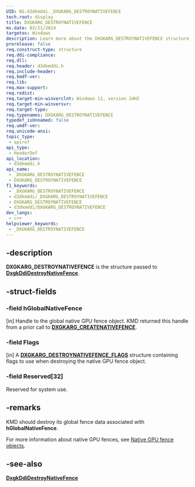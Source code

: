 ```yaml
---
UID: NS:d3dkmddi._DXGKARG_DESTROYNATIVEFENCE
tech.root: display
title: DXGKARG_DESTROYNATIVEFENCE
ms.date: 03/21/2024
targetos: Windows
description: Learn more about the DXGKARG_DESTROYNATIVEFENCE structure.
prerelease: false
req.construct-type: structure
req.ddi-compliance: 
req.dll: 
req.header: d3dkmddi.h
req.include-header: 
req.kmdf-ver: 
req.lib: 
req.max-support: 
req.redist: 
req.target-min-winverclnt: Windows 11, version 24H2 
req.target-min-winversvr: 
req.target-type: 
req.typenames: DXGKARG_DESTROYNATIVEFENCE
typedef_isUnnamed: false
req.umdf-ver: 
req.unicode-ansi: 
topic_type:
 - apiref
api_type:
 - HeaderDef
api_location:
 - d3dkmddi.h
api_name:
 - _DXGKARG_DESTROYNATIVEFENCE
 - DXGKARG_DESTROYNATIVEFENCE
f1_keywords:
 - _DXGKARG_DESTROYNATIVEFENCE
 - d3dkmddi/_DXGKARG_DESTROYNATIVEFENCE
 - DXGKARG_DESTROYNATIVEFENCE
 - d3dkmddi/DXGKARG_DESTROYNATIVEFENCE
dev_langs:
 - c++
helpviewer_keywords:
 - _DXGKARG_DESTROYNATIVEFENCE
---
```


## -description

**DXGKARG_DESTROYNATIVEFENCE** is the structure passed to [**DxgkDdiDestroyNativeFence**](nc-d3dkmddi-dxgkddi_destroynativefence.md).

## -struct-fields

### -field hGlobalNativeFence

[in] Handle to the global native GPU fence object. KMD returned this handle from a prior call to [**DXGKARG_CREATENATIVEFENCE**](ns-d3dkmddi-dxgkarg_createnativefence.md).

### -field Flags

[in] A [**DXGKARG_DESTROYNATIVEFENCE_FLAGS**](ns-d3dkmddi-dxgkarg_destroynativefence_flags.md) structure containing flags to use when destroying the native GPU fence object.

### -field Reserved[32]

Reserved for system use.

## -remarks

KMD should destroy its global fence data associated with **hGlobalNativeFence**.

For more information about native GPU fences, see [Native GPU fence objects](/windows-hardware/drivers/display/native-gpu-fence-objects).

## -see-also

[**DxgkDdiDestroyNativeFence**](nc-d3dkmddi-dxgkddi_destroynativefence.md)
